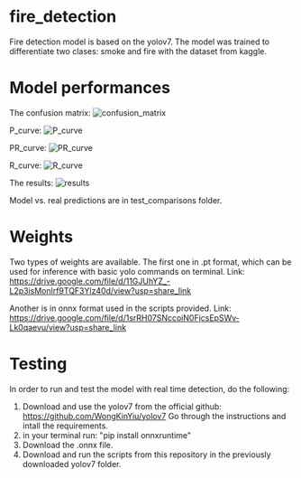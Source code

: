 # fire_detection
Fire detection model is based on the yolov7.  The model was trained to differentiate two clases: smoke and fire with the dataset from kaggle.




# Model performances

The confusion matrix: 
![confusion_matrix](https://user-images.githubusercontent.com/47181212/231272843-0e594303-4980-4b18-8fc9-3dd4f629b200.png)

P_curve: 
![P_curve](https://user-images.githubusercontent.com/47181212/231273298-7cf301bf-3ea6-465d-9b63-c1a2b7f7c54d.png)

PR_curve:
![PR_curve](https://user-images.githubusercontent.com/47181212/231273174-e9ddda22-23ba-41e9-8d05-27f77cd27154.png)

R_curve:
![R_curve](https://user-images.githubusercontent.com/47181212/231273308-46a94895-4b36-4bee-8db9-596102c6d390.png)

The results:
![results](https://user-images.githubusercontent.com/47181212/231273184-5e1846a5-af63-4c50-b301-dba989d5371f.png)



Model vs. real predictions are in test_comparisons folder.

# Weights
Two types of weights are available. The first one in .pt format, which can be used for inference with basic yolo commands on terminal. Link: https://drive.google.com/file/d/11GJUhYZ_-L2p3isMonlrf9TQF3Ylz40d/view?usp=share_link

Another is in onnx format used in the scripts provided. Link: https://drive.google.com/file/d/1srRH07SNccoiN0FjcsEpSWv-Lk0qaevu/view?usp=share_link


# Testing

In order to run and test the model with real time detection, do the following:
  1. Download and use the yolov7 from the official github: https://github.com/WongKinYiu/yolov7
     Go through the instructions and intall the requirements.
  2. in your terminal run: "pip install onnxruntime"
  3. Download the .onnx file.
  4. Download and run the scripts from this repository in the previously downloaded yolov7 folder.
  
